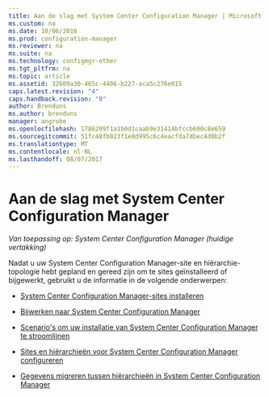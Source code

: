 ```yaml
---
title: Aan de slag met System Center Configuration Manager | Microsoft Docs
ms.custom: na
ms.date: 10/06/2016
ms.prod: configuration-manager
ms.reviewer: na
ms.suite: na
ms.technology: configmgr-other
ms.tgt_pltfrm: na
ms.topic: article
ms.assetid: 32609a30-465c-4406-b227-aca5c276e015
caps.latest.revision: "4"
caps.handback.revision: "0"
author: Brenduns
ms.author: brenduns
manager: angrobe
ms.openlocfilehash: 1786209f1a1b0d1caab9e31414bfccb690c8e659
ms.sourcegitcommit: 51fc48fb023f1e8d995c6c4eacfda7dbec4d0b2f
ms.translationtype: MT
ms.contentlocale: nl-NL
ms.lasthandoff: 08/07/2017
---
```

# <a name="start-using-system-center-configuration-manager"></a>Aan de slag met System Center Configuration Manager

*Van toepassing op: System Center Configuration Manager (huidige vertakking)*

Nadat u uw System Center Configuration Manager-site en hiërarchie-topologie hebt gepland en gereed zijn om te sites geïnstalleerd of bijgewerkt, gebruikt u de informatie in de volgende onderwerpen:  

-   [System Center Configuration Manager-sites installeren](/sccm/core/servers/deploy/install/installing-sites)  

-   [Bijwerken naar System Center Configuration Manager](../../../core/servers/deploy/install/upgrade-to-configuration-manager.md)  

-   [Scenario's om uw installatie van System Center Configuration Manager te stroomlijnen](../../../core/servers/deploy/install/scenarios-to-streamline-your-installation.md)  

-   [Sites en hiërarchieën voor System Center Configuration Manager configureren](../../../core/servers/deploy/configure/configure-sites-and-hierarchies.md)  

-   [Gegevens migreren tussen hiërarchieën in System Center Configuration Manager](../../../core/migration/migrate-data-between-hierarchies.md)  
